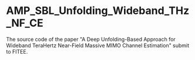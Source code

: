 # AMP_SBL_Unfolding_Wideband_THz_NF_CE
The source code of the paper "A Deep Unfolding-Based Approach for Wideband TeraHertz Near-Field Massive MIMO Channel Estimation" submit to FITEE.
